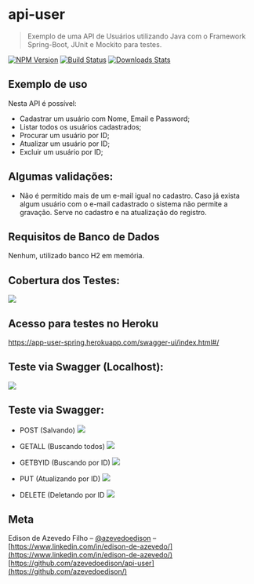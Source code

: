 # api-user
> Exemplo de uma API de Usuários utilizando Java com o Framework Spring-Boot, JUnit e Mockito para testes.

[![NPM Version][npm-image]][npm-url]
[![Build Status][travis-image]][travis-url]
[![Downloads Stats][npm-downloads]][npm-url]

## Exemplo de uso
 Nesta API é possível: 
 * Cadastrar um usuário com Nome, Email e Password;
 * Listar todos os usuários cadastrados;
 * Procurar um usuário por ID;
 * Atualizar um usuário por ID;
 * Excluir um usuário por ID;

## Algumas validações: 
* Não é permitido mais de um e-mail igual no cadastro. Caso já exista algum usuário com o e-mail cadastrado o sistema não permite a gravação. Serve no cadastro e na atualização do registro.

## Requisitos de Banco de Dados
Nenhum, utilizado banco H2 em memória.


## Cobertura dos Testes:
![](https://user-images.githubusercontent.com/414878/160253821-30588414-96f7-4e35-ab54-aaa14afda4b2.png)

## Acesso para testes no Heroku
https://app-user-spring.herokuapp.com/swagger-ui/index.html#/

## Teste via Swagger (Localhost):
![](https://user-images.githubusercontent.com/414878/160253391-992078b2-bf6a-4724-b975-936366f033c0.png)

## Teste via Swagger:

* POST (Salvando)
![](https://user-images.githubusercontent.com/414878/160253441-acf0450b-51a6-494a-afc9-eb0f33ba3565.png)

* GETALL (Buscando todos)
![](https://user-images.githubusercontent.com/414878/160253404-770e7fa2-d9f0-4d13-afc6-be5c280fed5b.png)

* GETBYID (Buscando por ID)
![](https://user-images.githubusercontent.com/414878/160253738-10e25acc-a7f3-45c7-a0a2-b3dfe7315615.png)

* PUT (Atualizando por ID)
![](https://user-images.githubusercontent.com/414878/160253453-45ef8bf9-c24b-4f1b-a1db-7b61301eb467.png)

* DELETE (Deletando por ID
![](https://user-images.githubusercontent.com/414878/160253396-886be8c6-2dfc-4893-a0fb-3042facfb1e3.png)

## Meta

Edison de Azevedo Filho – [@azevedoedison](https://twitter.com/azevedoedison) – 
[https://www.linkedin.com/in/edison-de-azevedo/](https://www.linkedin.com/in/edison-de-azevedo/)
[https://github.com/azevedoedison/api-user](https://github.com/azevedoedison/)


[npm-image]: https://img.shields.io/npm/v/datadog-metrics.svg?style=flat-square
[npm-url]: https://npmjs.org/package/datadog-metrics
[npm-downloads]: https://img.shields.io/npm/dm/datadog-metrics.svg?style=flat-square
[travis-image]: https://img.shields.io/travis/dbader/node-datadog-metrics/master.svg?style=flat-square
[travis-url]: https://travis-ci.org/dbader/node-datadog-metrics

